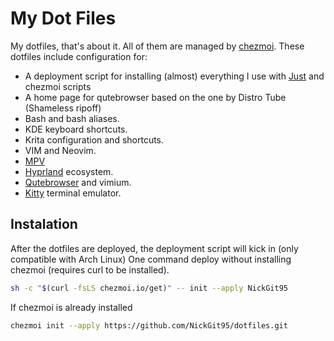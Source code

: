 # My Dot Files

My dotfiles, that's about it. All of them are managed by [chezmoi](https://www.chezmoi.io/).
These dotfiles include configuration for:

- A deployment script for installing (almost) everything I use with [Just](https://github.com/casey/just) and chezmoi scripts
- A home page for qutebrowser based on the one by Distro Tube (Shameless ripoff)
- Bash and bash aliases.
- KDE keyboard shortcuts.
- Krita configuration and shortcuts.
- VIM and Neovim.
- [MPV](https://mpv.io/)
- [Hyprland](https://hyprland.org/) ecosystem.
- [Qutebrowser](https://qutebrowser.org/) and vimium.
- [Kitty](https://sw.kovidgoyal.net/kitty/) terminal emulator.

## Instalation

After the dotfiles are deployed, the deployment script will kick in (only compatible with Arch Linux)
One command deploy without installing chezmoi (requires curl to be installed).

```bash
sh -c "$(curl -fsLS chezmoi.io/get)" -- init --apply NickGit95
```

If chezmoi is already installed

```bash
chezmoi init --apply https://github.com/NickGit95/dotfiles.git
```
